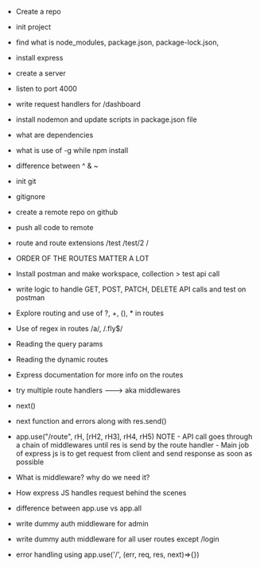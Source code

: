 - Create a repo
- init project
- find what is node_modules, package.json, package-lock.json, 
- install express
- create a server
- listen to port 4000
- write request handlers for /dashboard
- install nodemon and update scripts in package.json file
- what are dependencies
- what is use of -g while npm install
- difference between ^ & ~


- init git
- gitignore
- create a remote repo on github
- push all code to remote
- route and route extensions /test /test/2 /
- ORDER OF THE ROUTES MATTER A LOT
- Install postman and make workspace, collection > test api call
- write logic to handle GET, POST, PATCH, DELETE API calls and test on postman
- Explore routing and use of ?, +, (), * in routes
- Use of regex in routes /a/, /.fly$/
- Reading the query params 
- Reading the dynamic routes
- Express documentation for more info on the routes


- try multiple route handlers ---> aka middlewares
- next()
- next function and errors along with res.send()
- app.use("/route", rH, [rH2, rH3], rH4, rH5)
NOTE  -  API call goes through a chain of middlewares until res is send by the route handler
      - Main job of express js is to get request from client and send response as soon as possible
- What is middleware? why do we need it?
- How express JS handles request behind the scenes
- difference between app.use vs app.all
- write dummy auth middleware for admin
- write dummy auth middleware for all user routes except /login
- error handling using app.use('/', (err, req, res, next)=>{})
